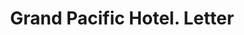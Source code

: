 ---
doi: 10.7916/D86Q3868
date_other: '1880'
date_other_textual: 1880-1889
form: correspondence
genre:
- Letters (correspondence)
name:
- Grand Pacific Hotel
object_in_context_url: https://biggert.cul.columbia.edu/items/view/ave_biggert_00196
subject_hierarchical_geographic:
- Chicago, Illinois, United States
subject_name:
- Grand Pacific Hotel
title: Grand Pacific Hotel. Letter
sort_title: Grand Pacific Hotel. Letter
call_number: ave_biggert_00196
coordinates:
- 41.83694444444445,-87.68472222222222
pid: ave_biggert_00196
identifiers: ave_biggert_00196
thumbnail: https://derivativo-2.library.columbia.edu/iiif/2/ldpd:345186/full/!256,256/0/native.jpg
permalink: "/items/ave_biggert_00196/"
layout: iiif-image-page
---